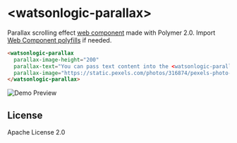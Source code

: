 # \<watsonlogic-parallax\>

Parallax scrolling effect [web component](https://www.webcomponents.org/element/watsonlogic-software/watsonlogic-parallax) made with Polymer 2.0. Import [Web Component polyfills](https://github.com/webcomponents/webcomponentsjs) if needed.


```html
<watsonlogic-parallax
  parallax-image-height="200"
  parallax-text="You can pass text content into the <watsonlogic-parallax> component."
  parallax-image="https://static.pexels.com/photos/316874/pexels-photo-316874.jpeg">
</watsonlogic-parallax>
```

![Demo Preview](https://github.com/watsonlogic-software/watsonlogic-parallax/blob/master/preview.gif?raw=true)

## License

Apache License 2.0
